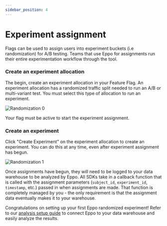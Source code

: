```yaml
---
sidebar_position: 4
---
```


# Experiment assignment

Flags can be used to assign users into experiment buckets (i.e randomization) for A/B testing. Teams that use Eppo for assignments run their entire experimentation workflow through the tool.

### Create an experiment allocation

The begin, create an experiment allocation in your Feature Flag. An experiment allocation has a randomized traffic split needed to run an A/B or multi-variant test. You must select this type of allocation to run an experiment.

![Randomization 0](/img/feature-flagging/randomization-0.png)

Your flag must be active to start the experiment assignment.

### Create an experiment

Click "Create Experiment" on the experiment allocation to create an experiment. You can do this at any time, even after experiment assignment has begun.

![Randomization 1](/img/feature-flagging/randomization-1.png)

Once assignments have begun, they will need to be logged to your data warehouse to be analyzed by Eppo. All SDKs take in a callback function that is called with the assignment parameters (`subject_id`, `experiment_id`, `timestamp`, etc.) passed in when assignments are made. That function is completely managed by you - the only requirement is that the assignment data eventually makes it to your warehouse. 

Congratulations on setting up your first Eppo randomized experiment! Refer to our [analysis setup guide](/experiment-quickstart) to connect Eppo to your data warehouse and easily analyze the results.
